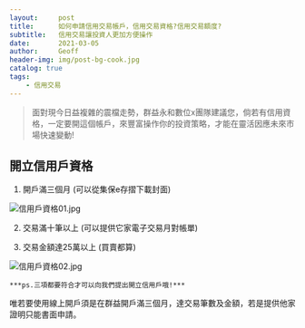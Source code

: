 ```yaml
---
layout:     post
title:      如何申請信用交易帳戶，信用交易資格?信用交易額度?
subtitle:   信用交易讓投資人更加方便操作
date:       2021-03-05
author:     Geoff
header-img: img/post-bg-cook.jpg
catalog: true
tags:
    - 信用交易
---
```





> 面對現今日益複雜的震檔走勢，群益永和數位x團隊建議您，倘若有信用資格，一定要開這個帳戶，來豐富操作你的投資策略，才能在靈活因應未來市場快速變動!

## 開立信用戶資格

1. 開戶滿三個月 (可以從集保e存摺下載封面)
  
![信用戶資格01.jpg]({{site.baseurl}}/media/信用戶資格01.jpg)

2. 交易滿十筆以上 (可以提供它家電子交易月對帳單)

3. 交易金額達25萬以上 (買賣都算)

![信用戶資格02.jpg]({{site.baseurl}}/media/信用戶資格02.jpg)

 `***ps.三項都要符合才可以向我們提出開立信用戶哦!***`
 
 唯若要使用線上開戶須是在群益開戶滿三個月，達交易筆數及金額，若是提供他家證明只能書面申請。


